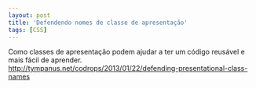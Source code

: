 ```yaml
---
layout: post
title: 'Defendendo nomes de classe de apresentação'
tags: [CSS]
---
```


Como classes de apresentação podem ajudar a ter um código reusável e mais fácil de aprender.<br>
<http://tympanus.net/codrops/2013/01/22/defending-presentational-class-names>
